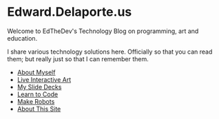 # Edward.Delaporte.us

Welcome to EdTheDev's Technology Blog on programming, art and education.

I share various technology solutions here. Officially so that you can read them; but really just so that I can remember them.

- [About Myself](/me)
- [Live Interactive Art](/art/live)
- [My Slide Decks](/slides)
- [Learn to Code](/learn2code)
- [Make Robots](/robots)
- [About This Site](learn2code/aboutSite.html)
